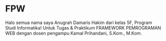 # FPW
Halo semua nama saya Anugrah Damaris Hakim dari kelas 5F, Program Studi Informatika!
Untuk Tugas &amp; Praktikum FRAMEWORK PEMROGRAMAN WEB dengan dosen pengampu Kamal Prihandani, S.Kom., M.Kom.
